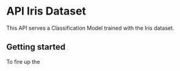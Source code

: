 # API Iris Dataset

This API serves a Classification Model trained with the Iris dataset.

## Getting started

To fire up the

